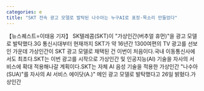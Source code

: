 ```yaml
---
categories: e
title: "SKT 전속 광고 모델로 발탁된 나수아는 누구AI로 표정·목소리 만들었다"
---
```

【뉴스퀘스트=이태웅 기자】 SK텔레콤(SKT)이 "가상인간(버추얼 휴먼)"을 광고 모델로 발탁했다.3G 통신시대부터 현재까지 SKT가 약 16년간 1300여편의 TV 광고를 선보인 가운데 가상인간이 SKT 광고 모델로 채택된 건 이번이 처음이다.국내 이동통신사에서도 최초다.SKT는 이번 광고를 시작으로 가상인간 및 인공지능(AI) 기술을 자사의 서비스에 확대 적용해나갈 계획이다.SKT는 자체 AI 음성 기술을 적용한 가상인간 "나수아(SUA)"를 자사의 AI 서비스 에이닷(A.)" 메인 광고 모델로 발탁했다고 26일 밝혔다.가상인간